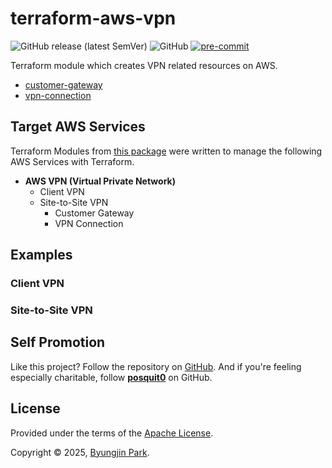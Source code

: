 # terraform-aws-vpn

![GitHub release (latest SemVer)](https://img.shields.io/github/v/release/tedilabs/terraform-aws-vpn?color=blue&sort=semver&style=flat-square)
![GitHub](https://img.shields.io/github/license/tedilabs/terraform-aws-vpn?color=blue&style=flat-square)
[![pre-commit](https://img.shields.io/badge/pre--commit-enabled-brightgreen?logo=pre-commit&logoColor=white&style=flat-square)](https://github.com/pre-commit/pre-commit)

Terraform module which creates VPN related resources on AWS.

- [customer-gateway](./modules/customer-gateway/)
- [vpn-connection](./modules/vpn-connection/)


## Target AWS Services

Terraform Modules from [this package](https://github.com/tedilabs/terraform-aws-vpn) were written to manage the following AWS Services with Terraform.

- **AWS VPN (Virtual Private Network)**
  - Client VPN
  - Site-to-Site VPN
    - Customer Gateway
    - VPN Connection


## Examples

### Client VPN

### Site-to-Site VPN


## Self Promotion

Like this project? Follow the repository on [GitHub](https://github.com/tedilabs/terraform-aws-vpn). And if you're feeling especially charitable, follow **[posquit0](https://github.com/posquit0)** on GitHub.


## License

Provided under the terms of the [Apache License](LICENSE).

Copyright © 2025, [Byungjin Park](https://www.posquit0.com).
